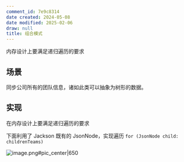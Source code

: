 ```yaml
---
comment_id: 7e9c8314
date created: 2024-05-08
date modified: 2025-02-06
draw: null
title: 组合模式
---
```

内存设计上要满足递归遍历的要求

<!-- more -->

## 场景

同步公司所有的团队信息，诸如此类可以抽象为树形的数据。

 

## 实现

在内存设计上要满足递归遍历的要求

下面利用了 Jackson 既有的 JsonNode，实现遍历 `for (JsonNode child: childrenTeams)`

![image.png#pic_center|650](https://imagehosting4picgo.oss-cn-beijing.aliyuncs.com/imagehosting/fix-dir%2Fpicgo%2Fpicgo-clipboard-images%2F2024%2F05%2F23%2F23-18-17-453a077ae3686db6201ae06384666b24-20240523231816-9e6d5c.png)
